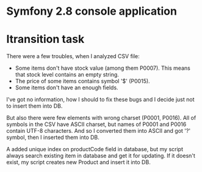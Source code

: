 Symfony 2.8 console application
=======================

Itransition task
========================

There were a few troubles, when I analyzed CSV file:
- Some items don't have stock value (among them P0007). This means that stock level contains an empty string.
- The price of some items contains symbol '$' (P0015).
- Some items don't have an enough fields.

I've got no information, how I should to fix these bugs and I decide just not to insert them into DB.

But also there were few elements with wrong charset (P0001, P0016). All of symbols in the CSV have ASCII charset, but names of P0001 and P0016 contain 
UTF-8 characters. And so I converted them into ASCII and got '?' symbol, then I inserted them into DB.

A added unique index on productCode field in database, but my script always search existing item in database and get it for updating. If it doesn't exist, 
my script creates new Product and insert it into DB.
 
       